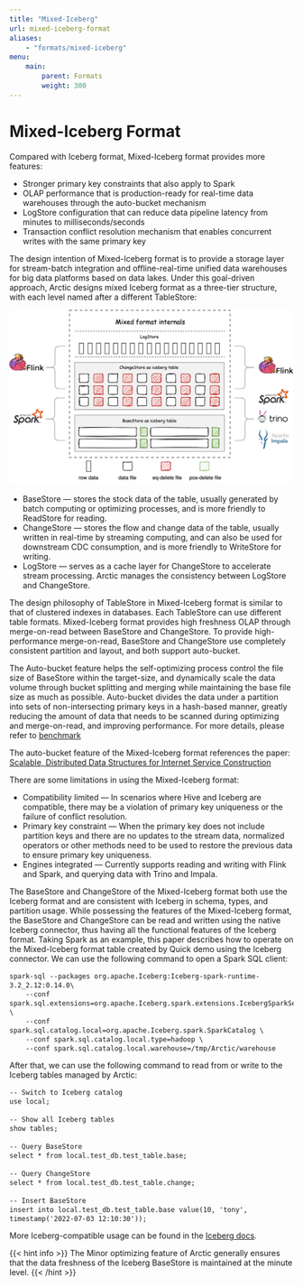 ```yaml
---
title: "Mixed-Iceberg"
url: mixed-iceberg-format
aliases:
    - "formats/mixed-iceberg"
menu:
    main:
        parent: Formats
        weight: 300
---
```

# Mixed-Iceberg Format

Compared with Iceberg format, Mixed-Iceberg format provides more features:
- Stronger primary key constraints that also apply to Spark
- OLAP performance that is production-ready for real-time data warehouses through the auto-bucket mechanism
- LogStore configuration that can reduce data pipeline latency from minutes to milliseconds/seconds
- Transaction conflict resolution mechanism that enables concurrent writes with the same primary key

The design intention of Mixed-Iceberg format is to provide a storage layer for stream-batch integration and offline-real-time unified data warehouses for big data platforms based on data lakes. 
Under this goal-driven approach, Arctic designs mixed Iceberg format as a three-tier structure, with each level named after a different TableStore:

![Mixed-Iceberg format](../images/formats/mixed_format.png)

- BaseStore — stores the stock data of the table, usually generated by batch computing or optimizing processes, and is more friendly to ReadStore for reading.
- ChangeStore —  stores the flow and change data of the table, usually written in real-time by streaming computing, and can also be used for downstream CDC consumption, and is more friendly to WriteStore for writing.
- LogStore — serves as a cache layer for ChangeStore to accelerate stream processing. Arctic manages the consistency between LogStore and ChangeStore.

The design philosophy of TableStore in Mixed-Iceberg format is similar to that of clustered indexes in databases. Each TableStore can use different table formats. Mixed-Iceberg format provides high freshness OLAP through merge-on-read between BaseStore and ChangeStore. 
To provide high-performance merge-on-read, BaseStore and ChangeStore use completely consistent partition and layout, and both support auto-bucket.

The Auto-bucket feature helps the self-optimizing process control the file size of BaseStore within the target-size, and dynamically scale the data volume through bucket splitting and merging while maintaining the base file size as much as possible. 
Auto-bucket divides the data under a partition into sets of non-intersecting primary keys in a hash-based manner, greatly reducing the amount of data that needs to be scanned during optimizing and merge-on-read, and improving performance. For more details, please refer to [benchmark](../benchmark/benchmark.md)

The auto-bucket feature of the Mixed-Iceberg format references the paper: [Scalable, Distributed Data Structures for Internet Service Construction](https://people.eecs.berkeley.edu/~culler/papers/dds.pdf)

There are some limitations in using the Mixed-Iceberg format:

- Compatibility limited — In scenarios where Hive and Iceberg are compatible, there may be a violation of primary key uniqueness or the failure of conflict resolution.
- Primary key constraint — When the primary key does not include partition keys and there are no updates to the stream data, normalized operators or other methods need to be used to restore the previous data to ensure primary key uniqueness.
- Engines integrated — Currently supports reading and writing with Flink and Spark, and querying data with Trino and Impala.

The BaseStore and ChangeStore of the Mixed-Iceberg format both use the Iceberg format and are consistent with Iceberg in schema, types, and partition usage. 
While possessing the features of the Mixed-Iceberg format, the BaseStore and ChangeStore can be read and written using the native Iceberg connector, thus having all the functional features of the Iceberg format. 
Taking Spark as an example, this paper describes how to operate on the Mixed-Iceberg format table created by Quick demo using the Iceberg connector. We can use the following command to open a Spark SQL client:

```shell
spark-sql --packages org.apache.Iceberg:Iceberg-spark-runtime-3.2_2.12:0.14.0\
    --conf spark.sql.extensions=org.apache.Iceberg.spark.extensions.IcebergSparkSessionExtensions \
    --conf spark.sql.catalog.local=org.apache.Iceberg.spark.SparkCatalog \
    --conf spark.sql.catalog.local.type=hadoop \
    --conf spark.sql.catalog.local.warehouse=/tmp/Arctic/warehouse
```

After that, we can use the following command to read from or write to the Iceberg tables managed by Arctic:

```shell
-- Switch to Iceberg catalog
use local;

-- Show all Iceberg tables
show tables;

-- Query BaseStore
select * from local.test_db.test_table.base;

-- Query ChangeStore
select * from local.test_db.test_table.change;

-- Insert BaseStore
insert into local.test_db.test_table.base value(10, 'tony', timestamp('2022-07-03 12:10:30'));
```

More Iceberg-compatible usage can be found in the [Iceberg docs](https://Iceberg.apache.org/docs/latest/).

{{< hint info >}}
The Minor optimizing feature of Arctic generally ensures that the data freshness of the Iceberg BaseStore is maintained at the minute level.
{{< /hint >}}
